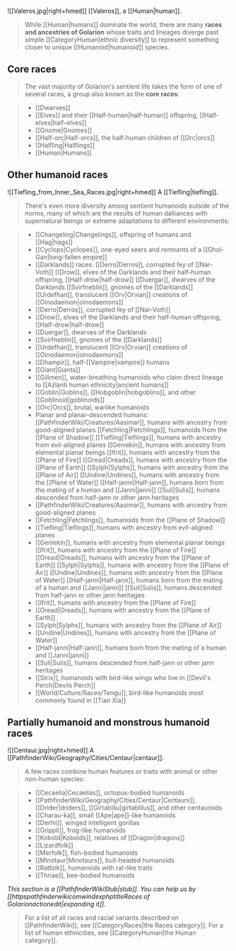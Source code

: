 ![[Valeros.jpg|right+hmed]] 
 [[Valeros]], a [[Human|human]].
> While [[Human|humans]] dominate the world, there are many **races and ancestries of Golarion** whose traits and lineages diverge past simple [[CategoryHuman|ethnic diversity]] to represent something closer to unique [[Humanoid|humanoid]] species.



## Core races

> The vast majority of Golarion's sentient life takes the form of one of several races, a group also known as the **core races**:

> - [[Dwarves]]
> - [[Elves]] and their [[Half-human|half-human]] offspring, [[Half-elves|half-elves]]
> - [[Gnome|Gnomes]]
> - [[Half-orc|Half-orcs]], the half-human children of [[Orc|orcs]]
> - [[Halfling|Halflings]]
> - [[Human|Humans]]

## Other humanoid races

![[Tiefling_from_Inner_Sea_Races.jpg|right+hmed]] 
 A [[Tiefling|tiefling]].
> There's even more diversity among sentient humanoids outside of the norms, many of which are the results of human dalliances with supernatural beings or extreme adaptations to different environments:

> - [[Changeling|Changelings]], offspring of humans and [[Hag|hags]]
> - [[Cyclops|Cyclopes]], one-eyed seers and remnants of a [[Ghol-Gan|long-fallen empire]]
> - [[Darklands]] races:
[[Derro|Derros]], corrupted fey of [[Nar-Voth]]
[[Drow]], elves of the Darklands and their half-human offspring, [[Half-drow|half-drow]]
[[Duergar]], dwarves of the Darklands
[[Svirfneblin]], gnomes of the [[Darklands]]
[[Urdefhan]], translucent [[Orv|Orvian]] creations of [[Oinodaemon|oinodaemons]]
> - [[Derro|Derros]], corrupted fey of [[Nar-Voth]]
> - [[Drow]], elves of the Darklands and their half-human offspring, [[Half-drow|half-drow]]
> - [[Duergar]], dwarves of the Darklands
> - [[Svirfneblin]], gnomes of the [[Darklands]]
> - [[Urdefhan]], translucent [[Orv|Orvian]] creations of [[Oinodaemon|oinodaemons]]
> - [[Dhampir]], half-[[Vampire|vampire]] humans
> - [[Giant|Giants]]
> - [[Gillmen]], water-breathing humanoids who claim direct lineage to [[Azlanti human ethnicity|ancient humans]]
> - [[Goblin|Goblins]], [[Hobgoblin|hobgoblins]], and other [[Goblinoid|goblinoids]]
> - [[Orc|Orcs]], brutal, warlike humanoids
> - Planar and planar-descended humans:
[[PathfinderWiki/Creatures/Aasimar]], humans with ancestry from good-aligned planes
[[Fetchling|Fetchlings]], humanoids from the [[Plane of Shadow]]
[[Tiefling|Tieflings]], humans with ancestry from evil-aligned planes
[[Geniekin]], humans with ancestry from elemental planar beings
[[Ifrit]], humans with ancestry from the [[Plane of Fire]]
[[Oread|Oreads]], humans with ancestry from the [[Plane of Earth]]
[[Sylph|Sylphs]], humans with ancestry from the [[Plane of Air]]
[[Undine|Undines]], humans with ancestry from the [[Plane of Water]]
[[Half-janni|Half-jann]], humans born from the mating of a human and [[Janni|janni]]
[[Suli|Sulis]], humans descended from half-jann or other jann heritages
> - [[PathfinderWiki/Creatures/Aasimar]], humans with ancestry from good-aligned planes
> - [[Fetchling|Fetchlings]], humanoids from the [[Plane of Shadow]]
> - [[Tiefling|Tieflings]], humans with ancestry from evil-aligned planes
> - [[Geniekin]], humans with ancestry from elemental planar beings
[[Ifrit]], humans with ancestry from the [[Plane of Fire]]
[[Oread|Oreads]], humans with ancestry from the [[Plane of Earth]]
[[Sylph|Sylphs]], humans with ancestry from the [[Plane of Air]]
[[Undine|Undines]], humans with ancestry from the [[Plane of Water]]
[[Half-janni|Half-jann]], humans born from the mating of a human and [[Janni|janni]]
[[Suli|Sulis]], humans descended from half-jann or other jann heritages
> - [[Ifrit]], humans with ancestry from the [[Plane of Fire]]
> - [[Oread|Oreads]], humans with ancestry from the [[Plane of Earth]]
> - [[Sylph|Sylphs]], humans with ancestry from the [[Plane of Air]]
> - [[Undine|Undines]], humans with ancestry from the [[Plane of Water]]
> - [[Half-janni|Half-jann]], humans born from the mating of a human and [[Janni|janni]]
> - [[Suli|Sulis]], humans descended from half-jann or other jann heritages
> - [[Strix]], humanoids with bird-like wings who live in [[Devil's Perch|Devils Perch]]
> - [[World/Culture/Races/Tengu]], bird-like humanoids most commonly found in [[Tian Xia]]

## Partially humanoid and monstrous humanoid races

![[Centaur.jpg|right+hmed]] 
 A [[PathfinderWiki/Geography/Cities/Centaur|centaur]].
> A few races combine human features or traits with animal or other non-human species:

> - [[Cecaelia|Cecaelias]], octopus-bodied humanoids
> - [[PathfinderWiki/Geography/Cities/Centaur|Centaurs]], [[Drider|driders]], [[Girtablilu|girtablilus]], and other centauroids
> - [[Charau-ka]], small [[Ape|ape]]-like humanoids
> - [[Derhii]], winged intelligent gorillas
> - [[Grippli]], frog-like humanoids
> - [[Kobold|Kobolds]], relatives of [[Dragon|dragons]]
> - [[Lizardfolk]]
> - [[Merfolk]], fish-bodied humanoids
> - [[Minotaur|Minotaurs]], bull-headed humanoids
> - [[Ratfolk]], humanoids with rat-like traits
> - [[Thriae]], bee-bodied humanoids


*This section is a [[PathfinderWikiStub|stub]]. You can help us by [[httpspathfinderwikicomwindexphptitleRaces of Golarionactionedit|expanding it]].*


> For a list of all races and racial variants described on [[PathfinderWiki]], see [[CategoryRaces|the Races category]].
For a list of human ethnicities, see [[CategoryHuman|the Human category]].








